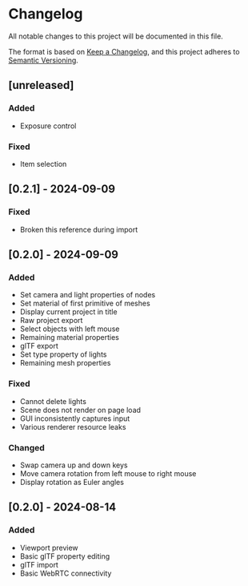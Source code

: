 # Changelog

All notable changes to this project will be documented in this file.

The format is based on [Keep a Changelog](https://keepachangelog.com/en/1.1.0/),
and this project adheres to [Semantic Versioning](https://semver.org/spec/v2.0.0.html).

## [unreleased]

### Added
- Exposure control

### Fixed
- Item selection

## [0.2.1] - 2024-09-09

### Fixed
- Broken this reference during import

## [0.2.0] - 2024-09-09

### Added

- Set camera and light properties of nodes
- Set material of first primitive of meshes
- Display current project in title
- Raw project export
- Select objects with left mouse
- Remaining material properties
- glTF export
- Set type property of lights
- Remaining mesh properties

### Fixed

- Cannot delete lights
- Scene does not render on page load
- GUI inconsistently captures input
- Various renderer resource leaks

### Changed

- Swap camera up and down keys
- Move camera rotation from left mouse to right mouse
- Display rotation as Euler angles

## [0.2.0] - 2024-08-14

### Added

- Viewport preview
- Basic glTF property editing
- glTF import
- Basic WebRTC connectivity
